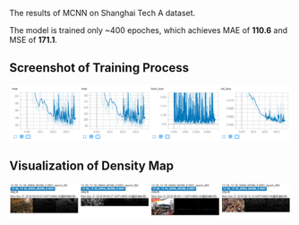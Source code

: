The results of MCNN on Shanghai Tech A dataset.

The model is trained only ~400 epoches, which achieves MAE of **110.6** and MSE of **171.1**. 

## Screenshot of Training Process

![Detialed infomation during the traning phase.](./img1.png "quantitative-results")

## Visualization of Density Map

![Detialed infomation during the traning phase.](./img2.png "visualization")